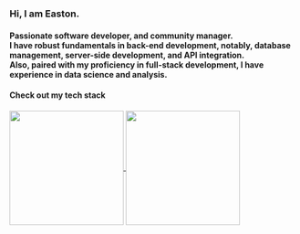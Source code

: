### Hi, I am **Easton**.
#### Passionate software developer, and community manager.<br>I have robust fundamentals in back-end development, notably, database management, server-side development, and API integration.<br>Also, paired with my proficiency in full-stack development, I have experience in data science and analysis.
#### Check out my tech stack

<a href="https://github.com/anuraghazra/github-readme-stats">
  <img height=200 align="center" src="https://github-readme-stats.vercel.app/api/top-langs/?username=euisungkang&theme=transparent&exclude_repo=Polyhack-2019,Corro-Por-Voz-2018&show_icons=true&layout=compact&langs_count=8&size_weight=0.4&count_weight=0.6&card_width=320&include_all_commits=true" />
</a>
<a href="https://github.com/anuraghazra/github-readme-stats">
  <img height=200 align="center" src="https://github-readme-stats.vercel.app/api?username=euisungkang&hide=issues,contribs&show=prs_merged,prs_merged_percentage&theme=transparent&show_icons=true&include_all_commits=true&rank_icon=percentile" />
</a>
